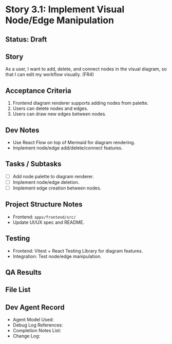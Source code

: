 # Story 3.1: Implement Visual Node/Edge Manipulation

## Status: Draft

## Story
As a user, I want to add, delete, and connect nodes in the visual diagram, so that I can edit my workflow visually. (FR4)

## Acceptance Criteria
1. Frontend diagram renderer supports adding nodes from palette.
2. Users can delete nodes and edges.
3. Users can draw new edges between nodes.

## Dev Notes
- Use React Flow on top of Mermaid for diagram rendering.
- Implement node/edge add/delete/connect features.

## Tasks / Subtasks
- [ ] Add node palette to diagram renderer.
- [ ] Implement node/edge deletion.
- [ ] Implement edge creation between nodes.

## Project Structure Notes
- Frontend: `apps/frontend/src/`
- Update UI/UX spec and README.

## Testing
- Frontend: Vitest + React Testing Library for diagram features.
- Integration: Test node/edge manipulation.

## QA Results

## File List

## Dev Agent Record
- Agent Model Used:
- Debug Log References:
- Completion Notes List:
- Change Log:

